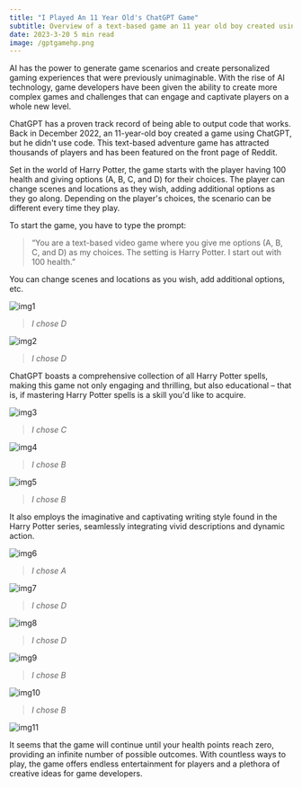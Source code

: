 ```yaml
---
title: "I Played An 11 Year Old's ChatGPT Game"
subtitle: Overview of a text-based game an 11 year old boy created using ChatGPT
date: 2023-3-20 5 min read
image: /gptgamehp.png
---
```


AI has the power to generate game scenarios and create personalized gaming experiences that were previously unimaginable. With the rise of AI technology, game developers have been given the ability to create more complex games and challenges that can engage and captivate players on a whole new level.

ChatGPT has a proven track record of being able to output code that works. Back in December 2022, an 11-year-old boy created a game using ChatGPT, but he didn't use code. This text-based adventure game has attracted thousands of players and has been featured on the front page of Reddit.

Set in the world of Harry Potter, the game starts with the player having 100 health and giving options (A, B, C, and D) for their choices. The player can change scenes and locations as they wish, adding additional options as they go along. Depending on the player's choices, the scenario can be different every time they play.

To start the game, you have to type the prompt: 

> “You are a text-based video game where you give me options (A, B, C, and D) as my choices. The setting is Harry Potter. I start out with 100 health.” 

You can change scenes and locations as you wish, add additional options, etc.

![img1](https://i.imgur.com/xIUoOf1.png)

> *I chose D*

![img2](https://i.imgur.com/gkBSobm.png)

>*I chose D*

ChatGPT boasts a comprehensive collection of all Harry Potter spells, making this game not only engaging and thrilling, but also educational – that is, if mastering Harry Potter spells is a skill you'd like to acquire.

![img3](https://i.imgur.com/6A2aWh7.png)

>*I chose C*

![img4](https://i.imgur.com/tlu6gXv.png)

>*I chose B*

![img5](https://i.imgur.com/VveZaTM.png)

>*I chose B*

It also employs the imaginative and captivating writing style found in the Harry Potter series, seamlessly integrating vivid descriptions and dynamic action.

![img6](https://i.imgur.com/VveZaTM.png)

>*I chose A* 

![img7](https://i.imgur.com/VNtPdir.png)

>*I chose D*

![img8](https://i.imgur.com/thh2Wai.png)

>*I chose D*

![img9](https://i.imgur.com/thh2Wai.png)

>*I chose B*

![img10](https://i.imgur.com/qDG9tR3.png)

>*I chose B* 

![img11](https://i.imgur.com/4mm70qW.png)

It seems that the game will continue until your health points reach zero, providing an infinite number of possible outcomes. With countless ways to play, the game offers endless entertainment for players and a plethora of creative ideas for game developers.



